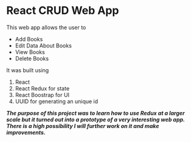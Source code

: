 # React CRUD Web App

This web app allows the user to 

* Add Books
* Edit Data About Books
* View Books
* Delete Books

It was built using 

1. React
2. React Redux for state
3. React Boostrap for UI
4. UUID for generating an unique id


***The purpose of this project was to learn how to use Redux at a larger scale but it turned out into a prototype of a very interesting web app. 
There is a high possibility I will further work on it and make improvements.***


